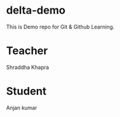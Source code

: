 # delta-demo

This is Demo repo for Git &amp; Github Learning.

# Teacher

Shraddha Khapra

# Student

Anjan kumar
